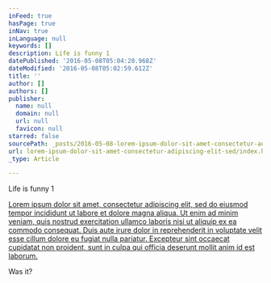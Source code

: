 ```yaml
---
inFeed: true
hasPage: true
inNav: true
inLanguage: null
keywords: []
description: Life is funny 1
datePublished: '2016-05-08T05:04:20.968Z'
dateModified: '2016-05-08T05:02:59.612Z'
title: ''
author: []
authors: []
publisher:
  name: null
  domain: null
  url: null
  favicon: null
starred: false
sourcePath: _posts/2016-05-08-lorem-ipsum-dolor-sit-amet-consectetur-adipiscing-elit-sed.md
url: lorem-ipsum-dolor-sit-amet-consectetur-adipiscing-elit-sed/index.html
_type: Article

---
```

Life is funny 1

[Lorem ipsum dolor sit amet, consectetur adipiscing elit, sed do eiusmod tempor incididunt ut labore et dolore magna aliqua. Ut enim ad minim veniam, quis nostrud exercitation ullamco laboris nisi ut aliquip ex ea commodo consequat. Duis aute irure dolor in reprehenderit in voluptate velit esse cillum dolore eu fugiat nulla pariatur. Excepteur sint occaecat cupidatat non proident, sunt in culpa qui officia deserunt mollit anim id est laborum.][0]

Was it?

[0]: https://app.thegrid.io/posts/b58d5947-82be-484b-b334-42e5048f6478/null